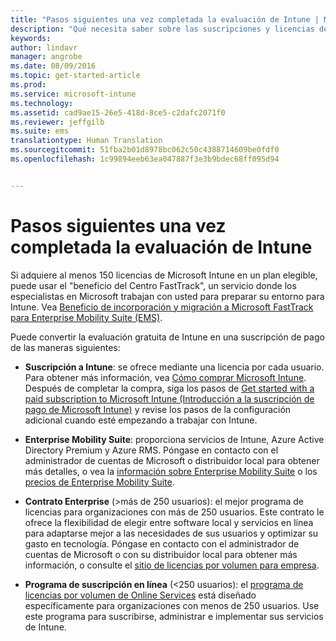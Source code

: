 ```yaml
---
title: "Pasos siguientes una vez completada la evaluación de Intune | Microsoft Intune"
description: "Qué necesita saber sobre las suscripciones y licencias después de configurar la evaluación gratuita de 30 días de Intune"
keywords: 
author: lindavr
manager: angrobe
ms.date: 08/09/2016
ms.topic: get-started-article
ms.prod: 
ms.service: microsoft-intune
ms.technology: 
ms.assetid: cad9ae15-26e5-418d-8ce5-c2dafc2071f0
ms.reviewer: jeffgilb
ms.suite: ems
translationtype: Human Translation
ms.sourcegitcommit: 51fba2b01d8978bc062c50c4388714609be0fdf0
ms.openlocfilehash: 1c99894eeb63ea047887f3e3b9bdec68ff095d94


---
```


# Pasos siguientes una vez completada la evaluación de Intune
Si adquiere al menos 150 licencias de Microsoft Intune en un plan elegible, puede usar el "beneficio del Centro FastTrack", un servicio donde los especialistas en Microsoft trabajan con usted para preparar su entorno para Intune. Vea [Beneficio de incorporación y migración a Microsoft FastTrack para Enterprise Mobility Suite (EMS)](https://docs.microsoft.com/enterprise-mobility/Solutions/fasttrack-center-benefit-for-enterprise-mobility-suite-ems).

Puede convertir la evaluación gratuita de Intune en una suscripción de pago de las maneras siguientes:

-   **Suscripción a Intune**: se ofrece mediante una licencia por cada usuario. Para obtener más información, vea [Cómo comprar Microsoft Intune](http://www.microsoft.com/en-us/server-cloud/products/microsoft-intune/Purchasing.aspx). Después de completar la compra, siga los pasos de [Get started with a paid subscription to Microsoft Intune (Introducción a la suscripción de pago de Microsoft Intune)](/intune/get-started/start-with-a-paid-subscription-to-microsoft-intune) y revise los pasos de la configuración adicional cuando esté empezando a trabajar con Intune.

-   **Enterprise Mobility Suite**: proporciona servicios de Intune, Azure Active Directory Premium y Azure RMS. Póngase en contacto con el administrador de cuentas de Microsoft o distribuidor local para obtener más detalles, o vea la [información sobre Enterprise Mobility Suite](https://www.microsoft.com/en-us/server-cloud/enterprise-mobility/overview.aspx) o los [precios de Enterprise Mobility Suite](http://www.microsoft.com/en-us/server-cloud/products/enterprise-mobility-suite/Purchasing.aspx).

-   **Contrato Enterprise** (&gt;más de 250 usuarios): el mejor programa de licencias para organizaciones con más de 250 usuarios. Este contrato le ofrece la flexibilidad de elegir entre software local y servicios en línea para adaptarse mejor a las necesidades de sus usuarios y optimizar su gasto en tecnología. Póngase en contacto con el administrador de cuentas de Microsoft o con su distribuidor local para obtener más información, o consulte el [sitio de licencias por volumen para empresa](http://www.microsoft.com/licensing/licensing-options/enterprise.aspx).

-   **Programa de suscripción en línea** (&lt;250 usuarios): el [programa de licencias por volumen de Online Services](http://www.microsoft.com/licensing/online-services/default.aspx) está diseñado específicamente para organizaciones con menos de 250 usuarios. Use este programa para suscribirse, administrar e implementar sus servicios de Intune.



<!--HONumber=Aug16_HO2-->


